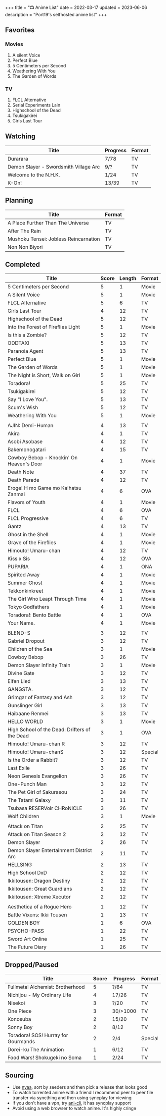 +++
title = "📺 Anime List"
date = 2022-03-17
updated = 2023-06-06
description = "Port19's selfhosted anime list"
+++

## Favorites

### Movies

1. A silent Voice
2. Perfect Blue
3. 5 Centimeters per Second
4. Weathering With You
5. The Garden of Words

### TV

1. FLCL Alternative
2. Serial Experiments Lain
3. Highschool of the Dead
4. Tsukigakirei
5. Girls Last Tour

## Watching

| Title                                 | Progress | Format |
|---------------------------------------|----------|--------|
| Durarara                              | 7/78     | TV     |
| Demon Slayer - Swordsmith Village Arc | 9/?      | TV     |
| Welcome to the N.H.K.                 | 1/24     | TV     |
| K-On!                                 | 13/39    | TV     |

## Planning

| Title                                 | Format |
|---------------------------------------|--------|
| A Place Further Than The Universe     | TV     |
| After The Rain                        | TV     |
| Mushoku Tensei: Jobless Reincarnation | TV     |
| Non Non Biyori                        | TV     |

## Completed

| Title                                         | Score | Length | Format  |
|-----------------------------------------------|-------|--------|---------|
| 5 Centimeters per Second                      | 5     | 1      | Movie   |
| A Silent Voice                                | 5     | 1      | Movie   |
| FLCL Alternative                              | 5     | 6      | TV      |
| Girls Last Tour                               | 4     | 12     | TV      |
| Highschool of the Dead                        | 5     | 12     | TV      |
| Into the Forest of Fireflies Light            | 5     | 1      | Movie   |
| Is this a Zombie?                             | 5     | 12     | TV      |
| ODDTAXI                                       | 5     | 13     | TV      |
| Paranoia Agent                                | 5     | 13     | TV      |
| Perfect Blue                                  | 5     | 1      | Movie   |
| The Garden of Words                           | 5     | 1      | Movie   |
| The Night is Short, Walk on Girl              | 5     | 1      | Movie   |
| Toradora!                                     | 5     | 25     | TV      |
| Tsukigakirei                                  | 5     | 12     | TV      |
| Say "I Love You".                             | 5     | 13     | TV      |
| Scum's Wish                                   | 5     | 12     | TV      |
| Weathering With You                           | 5     | 1      | Movie   |
|                                               |       |        |         |
| AJIN: Demi-Human                              | 4     | 13     | TV      |
| Akira                                         | 4     | 1      | TV      |
| Asobi Asobase                                 | 4     | 12     | TV      |
| Bakemonogatari                                | 4     | 15     | TV      |
| Cowboy Bebop - Knockin' On Heaven's Door      | 4     | 1      | Movie   |
| Death Note                                    | 4     | 37     | TV      |
| Death Parade                                  | 4     | 12     | TV      |
| Eroge! H mo Game mo Kaihatsu Zanmai           | 4     | 6      | OVA     |
| Flavors of Youth                              | 4     | 1      | Movie   |
| FLCL                                          | 4     | 6      | OVA     |
| FLCL Progressive                              | 4     | 6      | TV      |
| Gantz                                         | 4     | 13     | TV      |
| Ghost in the Shell                            | 4     | 1      | Movie   |
| Grave of the Fireflies                        | 4     | 1      | Movie   |
| Himouto! Umaru-chan                           | 4     | 12     | TV      |
| Kiss x Sis                                    | 4     | 12     | OVA     |
| PUPARIA                                       | 4     | 1      | ONA     |
| Spirited Away                                 | 4     | 1      | Movie   |
| Summer Ghost                                  | 4     | 1      | Movie   |
| Tekkonkinkreet                                | 4     | 1      | Movie   |
| The Girl Who Leapt Through Time               | 4     | 1      | Movie   |
| Tokyo Godfathers                              | 4     | 1      | Movie   |
| Toradora!: Bento Battle                       | 4     | 1      | OVA     |
| Your Name.                                    | 4     | 1      | Movie   |
|                                               |       |        |         |
| BLEND-S                                       | 3     | 12     | TV      |
| Gabriel Dropout                               | 3     | 12     | TV      |
| Children of the Sea                           | 3     | 1      | Movie   |
| Cowboy Bebop                                  | 3     | 26     | TV      |
| Demon Slayer Infinity Train                   | 3     | 1      | Movie   |
| Divine Gate                                   | 3     | 12     | TV      |
| Elfen Lied                                    | 3     | 13     | TV      |
| GANGSTA.                                      | 3     | 12     | TV      |
| Grimgar of Fantasy and Ash                    | 3     | 12     | TV      |
| Gunslinger Girl                               | 3     | 13     | TV      |
| Haibaane Renmei                               | 3     | 13     | TV      |
| HELLO WORLD                                   | 3     | 1      | Movie   |
| High School of the Dead: Drifters of the Dead | 3     | 1      | OVA     |
| Himouto! Umaru-chan R                         | 3     | 12     | TV      |
| Himouto! Umaru-chanS                          | 3     | 12     | Special |
| Is the Order a Rabbit?                        | 3     | 12     | TV      |
| Last Exile                                    | 3     | 26     | TV      |
| Neon Genesis Evangelion                       | 3     | 26     | TV      |
| One-Punch Man                                 | 3     | 12     | TV      |
| The Pet Girl of Sakurasou                     | 3     | 24     | TV      |
| The Tatami Galaxy                             | 3     | 11     | TV      |
| Tsubasa RESERVoir CHRoNiCLE                   | 3     | 26     | TV      |
| Wolf Children                                 | 3     | 1      | Movie   |
|                                               |       |        |         |
| Attack on Titan                               | 2     | 25     | TV      |
| Attack on Titan Season 2                      | 2     | 12     | TV      |
| Demon Slayer                                  | 2     | 26     | TV      |
| Demon Slayer Entertainment District Arc       | 2     | 11     | TV      |
| HELLSING                                      | 2     | 13     | TV      |
| High School DxD                               | 2     | 12     | TV      |
| Ikkitousen: Dragon Destiny                    | 2     | 12     | TV      |
| Ikkitousen: Great Guardians                   | 2     | 12     | TV      |
| Ikkitousen: Xtreme Xecutor                    | 2     | 12     | TV      |
|                                               |       |        |         |
| Aesthetica of a Rogue Hero                    | 1     | 12     | TV      |
| Battle Vixens: Ikki Tousen                    | 1     | 13     | TV      |
| GOLDEN BOY                                    | 1     | 6      | OVA     |
| PSYCHO-PASS                                   | 1     | 22     | TV      |
| Sword Art Online                              | 1     | 25     | TV      |
| The Future Diary                              | 1     | 26     | TV      |

## Dropped/Paused

| Title                               | Score | Progress | Format  |
|-------------------------------------|-------|----------|---------|
| Fullmetal Alchemist: Brotherhood    | 5     | ?/64     | TV      |
| Nichijou - My Ordinary Life         | 4     | 17/26    | TV      |
| Nisekoi                             | 3     | ?/20     | TV      |
| One Piece                           | 3     | 30/>1000 | TV      |
| Konosuba                            | 2     | 15/20    | TV      |
| Sonny Boy                           | 2     | 8/12     | TV      |
| Toradora! SOS! Hurray for Gourmands | 2     | 2/4      | Special |
| Dorei-ku The Animation              | 1     | 6/12     | TV      |
| Food Wars! Shokugeki no Soma        | 1     | 2/24     | TV      |

## Sourcing

- Use [nyaa](https://nyaa.si/), sort by seeders and then pick a release that looks good
- To watch torrented anime with a friend I recommend peer to peer file transfer via syncthing and then using syncplay for viewing
- If you don't have a vpn, try [ani-cli](https://github.com/pystardust/ani-cli), it has syncplay support
- Avoid using a web browser to watch anime. It's highly cringe
